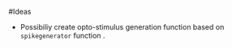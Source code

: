 #Ideas  
 * Possibiliy create opto-stimulus generation function based on `spikegenerator` function .
